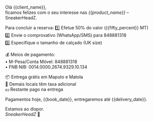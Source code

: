 Olá {{client_name}},  
ficamos felizes com o seu interesse nas *{{product_name}}* – SneakerHeadZ.

Para concluir a reserva:
1️⃣ Efetue 50% do valor ({{fifty_percent}} MT)  
2️⃣ Envie o comprovativo (WhatsApp/SMS) para 848881318  
3️⃣ Especifique o tamanho de calçado (UK size)

💰 Meios de pagamento:  
• M-Pesa/Conta Móvel: 848881318  
• FNB NIB: 0014.0000.2674.9329.10.134

📦 Entrega grátis em Maputo e Matola  
📍 Demais locais têm taxa adicional  
💵 Restante pago na entrega

Pagamentos hoje, {{book_date}}, entregaremos até {{delivery_date}}.

Estamos ao dispor.  
_SneakerHeadZ_
👟